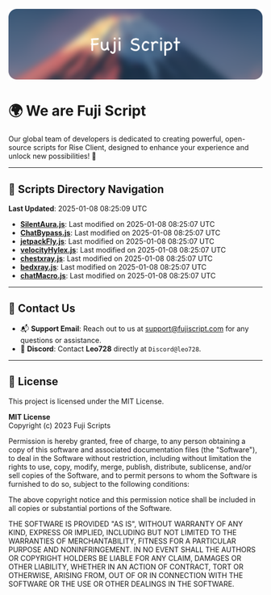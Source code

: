 ![Banner](.github/b.webp)

# 🌍 **We are Fuji Script**

Our global team of developers is dedicated to creating powerful, open-source scripts for Rise Client, designed to enhance your experience and unlock new possibilities! 🌟

---
<!-- SCRIPTS_NAVIGATION_START -->
## 📂 **Scripts Directory Navigation**

**Last Updated**: 2025-01-08 08:25:09 UTC

- **[SilentAura.js](scripts/SilentAura.js)**: Last modified on 2025-01-08 08:25:07 UTC
- **[ChatBypass.js](scripts/ChatBypass.js)**: Last modified on 2025-01-08 08:25:07 UTC
- **[jetpackFly.js](scripts/jetpackFly.js)**: Last modified on 2025-01-08 08:25:07 UTC
- **[velocityHylex.js](scripts/velocityHylex.js)**: Last modified on 2025-01-08 08:25:07 UTC
- **[chestxray.js](scripts/chestxray.js)**: Last modified on 2025-01-08 08:25:07 UTC
- **[bedxray.js](scripts/bedxray.js)**: Last modified on 2025-01-08 08:25:07 UTC
- **[chatMacro.js](scripts/chatMacro.js)**: Last modified on 2025-01-08 08:25:07 UTC

<!-- SCRIPTS_NAVIGATION_END -->

---

## 💬 **Contact Us**  
- 📬 **Support Email**: Reach out to us at [support@fujiscript.com](mailto:support@fujiscript.com) for any questions or assistance.  
- 💬 **Discord**: Contact **Leo728** directly at `Discord@leo728`.

---

## 📜 **License**

This project is licensed under the MIT License.  

**MIT License**  
Copyright (c) 2023 Fuji Scripts  

Permission is hereby granted, free of charge, to any person obtaining a copy of this software and associated documentation files (the "Software"), to deal in the Software without restriction, including without limitation the rights to use, copy, modify, merge, publish, distribute, sublicense, and/or sell copies of the Software, and to permit persons to whom the Software is furnished to do so, subject to the following conditions:  

The above copyright notice and this permission notice shall be included in all copies or substantial portions of the Software.  

THE SOFTWARE IS PROVIDED "AS IS", WITHOUT WARRANTY OF ANY KIND, EXPRESS OR IMPLIED, INCLUDING BUT NOT LIMITED TO THE WARRANTIES OF MERCHANTABILITY, FITNESS FOR A PARTICULAR PURPOSE AND NONINFRINGEMENT. IN NO EVENT SHALL THE AUTHORS OR COPYRIGHT HOLDERS BE LIABLE FOR ANY CLAIM, DAMAGES OR OTHER LIABILITY, WHETHER IN AN ACTION OF CONTRACT, TORT OR OTHERWISE, ARISING FROM, OUT OF OR IN CONNECTION WITH THE SOFTWARE OR THE USE OR OTHER DEALINGS IN THE SOFTWARE.  
